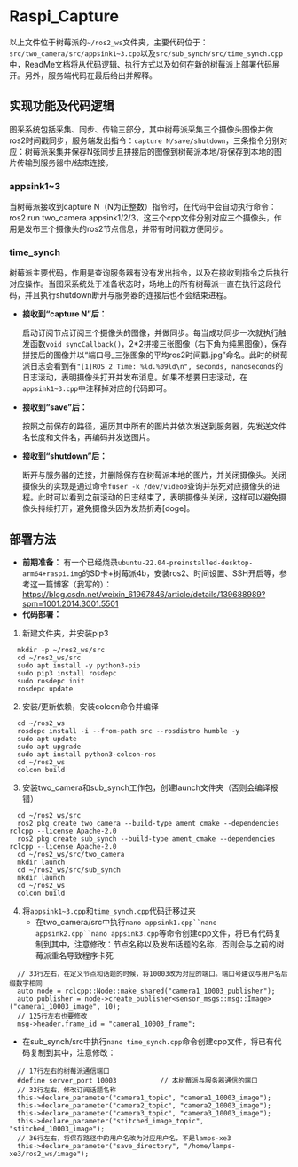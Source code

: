 # Raspi_Capture
以上文件位于树莓派的`~/ros2_ws`文件夹，主要代码位于：`src/two_camera/src/appsink1~3.cpp`以及`src/sub_synch/src/time_synch.cpp`中，ReadMe文档将从代码逻辑、执行方式以及如何在新的树莓派上部署代码展开。另外，服务端代码在最后给出并解释。
## 实现功能及代码逻辑
图采系统包括采集、同步、传输三部分，其中树莓派采集三个摄像头图像并做ros2时间戳同步，服务端发出指令：`capture N/save/shutdown`，三条指令分别对应：树莓派采集并保存N张同步且拼接后的图像到树莓派本地/将保存到本地的图片传输到服务器中/结束连接。
### appsink1~3
  当树莓派接收到capture N（N为正整数）指令时，在代码中会自动执行命令：ros2 run two_camera appsink1/2/3，这三个cpp文件分别对应三个摄像头，作用是发布三个摄像头的ros2节点信息，并带有时间戳方便同步。
### time_synch
  树莓派主要代码，作用是查询服务器有没有发出指令，以及在接收到指令之后执行对应操作。当图采系统处于准备状态时，场地上的所有树莓派一直在执行这段代码，并且执行shutdown断开与服务器的连接后也不会结束进程。
  - **接收到“capture N”后：**
  
    启动订阅节点订阅三个摄像头的图像，并做同步。每当成功同步一次就执行触发函数`void syncCallback()`，2*2拼接三张图像（右下角为纯黑图像），保存拼接后的图像并以“端口号_三张图象的平均ros2时间戳.jpg”命名。此时的树莓派日志会看到有`"[1]ROS 2 Time: %ld.%09ld\n", seconds, nanoseconds`的日志滚动，表明摄像头打开并发布消息。如果不想要日志滚动，在`appsink1~3.cpp`中注释掉对应的代码即可。
  - **接收到“save”后：**

    按照之前保存的路径，遍历其中所有的图片并依次发送到服务器，先发送文件名长度和文件名，再编码并发送图片。
  - **接收到“shutdown”后：**

    断开与服务器的连接，并删除保存在树莓派本地的图片，并关闭摄像头。关闭摄像头的实现是通过命令`fuser -k /dev/video0`查询并杀死对应摄像头的进程。此时可以看到之前滚动的日志结束了，表明摄像头关闭，这样可以避免摄像头持续打开，避免摄像头因为发热折寿[doge]。
## 部署方法
- **前期准备：** 有一个已经烧录`ubuntu-22.04-preinstalled-desktop-arm64+raspi.img`的SD卡+树莓派4b，安装ros2、时间设置、SSH开启等，参考这一篇博客（我写的）：https://blog.csdn.net/weixin_61967846/article/details/139688989?spm=1001.2014.3001.5501
- **代码部署：**
1. 新建文件夹，并安装pip3
  ```
    mkdir -p ~/ros2_ws/src
    cd ~/ros2_ws/src
    sudo apt install -y python3-pip
    sudo pip3 install rosdepc
    sudo rosdepc init
    rosdepc update
  ```
2. 安装/更新依赖，安装colcon命令并编译
  ```
    cd ~/ros2_ws
    rosdepc install -i --from-path src --rosdistro humble -y
    sudo apt update
    sudo apt upgrade
    sudo apt install python3-colcon-ros
    cd ~/ros2_ws
    colcon build
  ```
3. 安装two_camera和sub_synch工作包，创建launch文件夹（否则会编译报错）
  ```
    cd ~/ros2_ws/src
    ros2 pkg create two_camera --build-type ament_cmake --dependencies rclcpp --license Apache-2.0
    ros2 pkg create sub_synch --build-type ament_cmake --dependencies rclcpp --license Apache-2.0
    cd ~/ros2_ws/src/two_camera
    mkdir launch
    cd ~/ros2_ws/src/sub_synch
    mkdir launch
    cd ~/ros2_ws
    colcon build
  ```
4. 将`appsink1~3.cpp`和`time_synch.cpp`代码迁移过来
   - 在two_camera/src中执行`nano appsink1.cpp``nano appsink2.cpp``nano appsink3.cpp`等命令创建cpp文件，将已有代码复制到其中，注意修改：节点名称以及发布话题的名称，否则会与之前的树莓派重名导致程序卡死
  ```
    // 33行左右，在定义节点和话题的时候，将10003改为对应的端口。端口号建议与用户名后缀数字相同
    auto node = rclcpp::Node::make_shared("camera1_10003_publisher");
    auto publisher = node->create_publisher<sensor_msgs::msg::Image>("camera1_10003_image", 10);
    // 125行左右也要修改
    msg->header.frame_id = "camera1_10003_frame";
  ```
   - 在sub_synch/src中执行`nano time_synch.cpp`命令创建cpp文件，将已有代码复制到其中，注意修改：
  ```
    // 17行左右的树莓派通信端口
    #define server_port 10003           // 本树莓派与服务器通信的端口
    // 32行左右，修改订阅话题名称
    this->declare_parameter("camera1_topic", "camera1_10003_image");
    this->declare_parameter("camera2_topic", "camera2_10003_image");
    this->declare_parameter("camera3_topic", "camera3_10003_image");
    this->declare_parameter("stitched_image_topic", "stitched_10003_image");
    // 36行左右，将保存路径中的用户名改为对应用户名，不是lamps-xe3
    this->declare_parameter("save_directory", "/home/lamps-xe3/ros2_ws/image");
  ```







